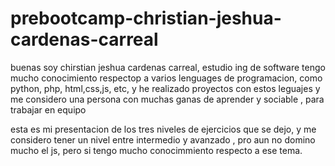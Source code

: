 # prebootcamp-christian-jeshua-cardenas-carreal
buenas soy chirstian jeshua cardenas carreal, estudio ing de software tengo mucho conocimiento respectop a varios lenguages de programacion, como python, php, html,css,js, etc, y he realizado proyectos con estos leguajes y me considero una persona con muchas ganas de aprender y sociable , para trabajar en equipo

esta es mi presentacion de los tres niveles de ejercicios que se dejo, y me considero tener un nivel entre intermedio y avanzado , pro aun no domino mucho el js, pero si tengo mucho conocimmiento respecto a ese tema.
